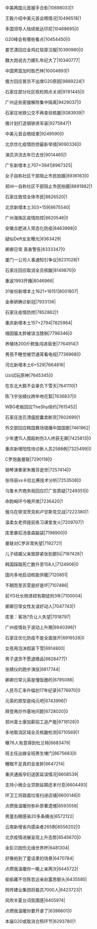 中美两国元首握手合影|10698033|1

王毅介绍中美元首会晤情况|10496518|1

多国领导人陆续抵达印尼|10468695|0

G20峰会有哪些看点|10454450|0

娄艺潇回应金鸡红毯穿汉服|10390980|0

魏大勋说古力娜扎年纪大了|10340777|

中国男篮加时胜巴林|10004893|1

俄方回应普京不出席G20原因|9889224|1

石家庄部分社区核检网点关闭|9781445|0

广州这些密接解除集中隔离|9429037|0

石家庄地铁公交不再查验核酸|9383939|1

俄计划打造钢铁侠军装|9275847|1

中美元首会晤结束|9249590|0

北京优化疫情防控最新举措|9090336|0

演员洪流去年已去世|9014465|1

广东新增本土707+3941|8967325|

女子自称社区干部阻止市民拍摄|8936163|0

郑州一自称社区干部阻止市民拍摄|8891982|1

石家庄致信全体市民|8826520|1

北京新增本土303+159|8675540|

广州海珠区疫情防控|8620546|0

安徽合肥进入常态化防疫|8463998|0

疑似Deft女友曝光|8363429|

卿卿日常 真香警告|8333347|0

厦门一公司人事通知引争议|8231028|1

石家庄回应取消全员核酸|8149870|0

重返1993开播|8046966|

31省份新增本土1621+16151|8001807|

金泰妍确诊新冠|7933136|

石家庄疫情防控|7852862|1

重庆新增本土157+2794|7825964|

缅因猫太胖被误当猞猁|7798346|0

养殖场200斤鳄鱼闯进宿舍|7764914|1

男孩不睡觉被罚通宵看电视|7736968|0

河北新增本土6+529|7664816|

Uzi试玩原神|7645345|0

在东北大鹅不会辜负下雪天|7641110|1

陈飞宇张婧仪跨年吻花絮|7636837|0

WBG老板回应TheShy续约|7615452|

石家庄连花清瘟胶囊卖断货|7602699|1

外交部回应韩国赛场错播中国国歌|7461962|

少年遭15人围殴刺伤3人终获无罪|7425813|0

重庆新增阳性待诊断人员2588例|7325499|0

C罗炮轰曼联|7290118|0

钢琴演奏家朱雅芬逝世|7257414|0

张伟丽vs卡拉比赛技术分析|7253508|0

乌鲁木齐商务局回应打广告质疑|7249351|0

命韵峋环今晚开席|7236420|1

俄乌在顿涅茨克和卢甘斯克交战|7222380|1

温柔女老师提前练习课堂发火|7209707|1

库里暴扣汤普森脑袋|7198900|0

曼联对C罗非常失望|7192721|

儿子结婚父亲致辞紧张到颤抖|7187426|1

韩国踩踏死亡数升至158人|7124906|0

国内多地启动核能供暖|7120851|

不期而至苏雯是好是坏|7107486|

前YG社长杨贤硕有期徒刑3年|7100004|

卿卿日常女性友谊好动人|7047743|1

库里：客场7负让人失望|7018797|

广州疫情处于波动上升期|6940396|1

石家庄优化防疫不是全面放开|6916528|0

女孩用泡沫假装下雪|6914800|

男子退货不愿退赠品|6828477|1

张婧仪的跑步演技|6817744|

卿卿日常元英是懂饭圈的|6795086|

人民币汇率升幅创17年纪录|6776970|0

元英的原型是纯元吧|6743996|1

拜登再炒作基地问题|6728020|0

郑州富士康加薪招工追产能|6718128|0

多地取消区域全员核酸检测|6710569|1

曝76人有意得到杜兰特|6683479|

班主任出嫁全班男生堵门|6675683|0

睡眠不足真的会发胖|6647214|

重庆通报孕妇送医延误情况|6608539|

支持小微企业贷款延期还本付息|6604493|

环卫工将路面垃圾扫进店铺|6600146|0

点燃我温暖你弥补原著遗憾|6593558|

男童右眼感染20多条螨虫|6572122|

云南新增省内感染者265例|6556202|0

北京疫情进展呈现上升态势|6545670|0

金彭贝因伤无缘世界杯|6481304|

好像拍到了童话里的场景|6470784|

点燃我温暖你一晚上亲两次|6445722|

偷偷藏不住陈哲远亲赵露思额头|6435585|

网传建业集团将裁员7000人|6423723|1

风吹半夏台词氛围感|6405974|

点燃我温暖你要开虐了|6396601|0

本届G20或取消合照环节|6293780|1


